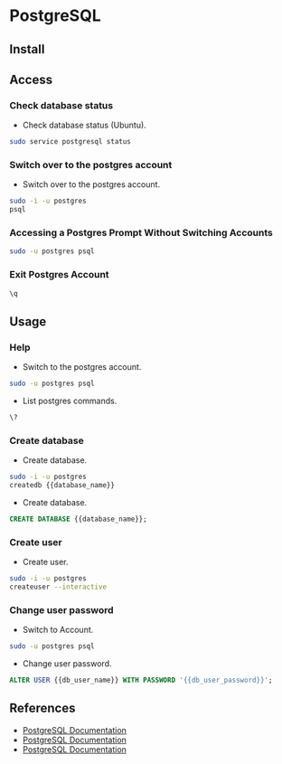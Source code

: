 # PostgreSQL

## Install

## Access

### Check database status

- Check database status (Ubuntu).

```bash
sudo service postgresql status
```

### Switch over to the postgres account

- Switch over to the postgres account.

```bash
sudo -i -u postgres
psql
```

### Accessing a Postgres Prompt Without Switching Accounts

```bash
sudo -u postgres psql
```

### Exit Postgres Account

```sql
\q
```

## Usage

### Help

- Switch to the postgres account.

```bash
sudo -u postgres psql
```

- List postgres commands.

```sql
\?
```

### Create database

- Create database.

```bash
sudo -i -u postgres
createdb {{database_name}}
```

- Create database.

```sql
CREATE DATABASE {{database_name}};
```

### Create user

- Create user.

```bash
sudo -i -u postgres
createuser --interactive
```

### Change user password

- Switch to Account.

```bash
sudo -u postgres psql
```

- Change user password.

```sql
ALTER USER {{db_user_name}} WITH PASSWORD '{{db_user_password}}';
```

## References

* [PostgreSQL Documentation](https://www.postgresql.org/docs/12/reference.html)
* [PostgreSQL Documentation](https://www.postgresql.org/docs/11/reference.html)
* [PostgreSQL Documentation](https://www.postgresql.org/docs/10/reference.html)
